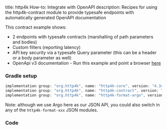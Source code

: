 title: http4k How-to: Integrate with OpenAPI
description: Recipes for using the http4k-contract module to provide typesafe endpoints with automatically generated OpenAPI documentation

This contract example shows:

- 2 endpoints with typesafe contracts (marshalling of path parameters and bodies)
- Custom filters (reporting latency)
- API key security via a typesafe Query parameter (this can be a header or a body parameter as well)
- OpenApi v3 documentation - Run this example and point a browser [here](https://http4k.org/openapi3?url=http%3A%2F%2Flocalhost%3A8000%2Fcontext%2Fdocs%2Fswagger.json)

### Gradle setup

```groovy
implementation group: "org.http4k", name: "http4k-core", version: "4.34.2.0"
implementation group: "org.http4k", name: "http4k-contract", version: "4.34.2.0"
implementation group: "org.http4k", name: "http4k-format-argo", version: "4.34.2.0"
```

Note: although we use Argo here as our JSON API, you could also switch in any of the `http4k-format-xxx` JSON modules. 

### Code [<img class="octocat"/>](https://github.com/http4k/http4k/blob/master/src/docs/guide/howto/integrate_with_openapi/example.kt)

<script src="https://gist-it.appspot.com/https://github.com/http4k/http4k/blob/master/src/docs/guide/howto/integrate_with_openapi/example.kt"></script>

